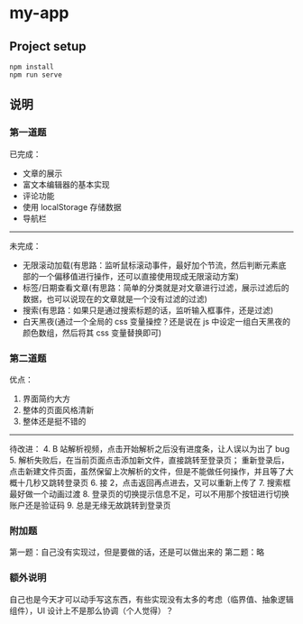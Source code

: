 # my-app

## Project setup

```
npm install
npm run serve
```

## 说明

### 第一道题

已完成：

- 文章的展示
- 富文本编辑器的基本实现
- 评论功能
- 使用 localStorage 存储数据
- 导航栏
--------------------


未完成：
- 无限滚动加载(有思路：监听鼠标滚动事件，最好加个节流，然后判断元素底部的一个偏移值进行操作，还可以直接使用现成无限滚动方案)
- 标签/日期查看文章(有思路：简单的分类就是对文章进行过滤，展示过滤后的数据，也可以说现在的文章就是一个没有过滤的过滤)
- 搜索(有思路：如果只是通过搜索标题的话，监听输入框事件，还是过滤)
- 白天黑夜(通过一个全局的 css 变量操控？还是说在 js 中设定一组白天黑夜的颜色数组，然后将其 css 变量替换即可)

### 第二道题

优点：

1. 界面简约大方
2. 整体的页面风格清新
3. 整体还是挺不错的

-----------------
待改进：
4. B 站解析视频，点击开始解析之后没有进度条，让人误以为出了 bug
5. 解析失败后，在当前页面点击添加新文件，直接跳转至登录页；
   重新登录后，点击新建文件页面，虽然保留上次解析的文件，但是不能做任何操作，并且等了大概十几秒又跳转登录页
6. 接 2，点击返回再点进去，又可以重新上传了
7. 搜索框最好做一个动画过渡
8. 登录页的切换提示信息不足，可以不用那个按钮进行切换账户还是验证码
9. 总是无缘无故跳转到登录页

### 附加题

第一题：自己没有实现过，但是要做的话，还是可以做出来的
第二题：略

### 额外说明

自己也是今天才可以动手写这东西，有些实现没有太多的考虑（临界值、抽象逻辑组件），UI 设计上不是那么协调（个人觉得）？
